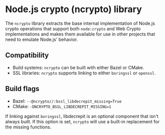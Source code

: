 # Node.js crypto (ncrypto) library

The `ncrypto` library extracts the base internal implementation of Node.js crypto operations
that support both `node:crypto` and Web Crypto implementations and makes them available for
use in other projects that need to emulate Node.js' behavior.

## Compatibility

* Build systems: `ncrypto` can be built with either Bazel or CMake.
* SSL libraries: `ncrypto` supports linking to either `boringssl` or `openssl`.

## Build flags

* Bazel: `--@ncrypto//:bssl_libdecrepit_missing=True` 
* CMake: `-DNCRYPTO_BSSL_LIBDECREPIT_MISSING=1`

If linking against `boringssl`, libdecrepit is an optional component that isn't always built. If
this option is set, `ncrypto` will use a built-in replacement for the missing functions.
